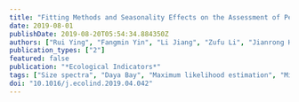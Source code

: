 ```yaml
---
title: "Fitting Methods and Seasonality Effects on the Assessment of Pelagic Fish Communities in Daya Bay, China"
date: 2019-08-01
publishDate: 2019-08-20T05:54:34.884350Z
authors: ["Rui Ying", "Fangmin Yin", "Li Jiang", "Zufu Li", "Jianrong Huang", "Yingyong Wang", "Jianguo Lu", "Jianxiang Feng"]
publication_types: ["2"]
featured: false
publication: "*Ecological Indicators*"
tags: ["Size spectra", "Daya Bay", "Maximum likelihood estimation", "Migration", "Nonlinearity", "Seasonality"]
doi: "10.1016/j.ecolind.2019.04.042"
---
```


